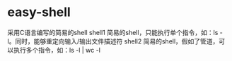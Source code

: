 # easy-shell
采用C语言编写的简易的shell
shell1 简易的shell，只能执行单个指令，如：ls -l。同时，能够重定向输入/输出文件描述符
shell2 简易的shell，假如了管道，可以执行多个指令，如：ls -l | wc -l
